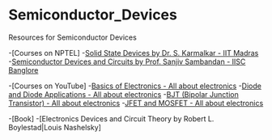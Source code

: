# Semiconductor_Devices
Resources for Semiconductor Devices

-[Courses on NPTEL]
  -[Solid State Devices by Dr. S. Karmalkar - IIT Madras](https://nptel.ac.in/courses/117/106/117106091/)
  -[Semiconductor Devices and Circuits by Prof. Sanjiv Sambandan - IISC Banglore](https://nptel.ac.in/courses/108/108/108108112/)
  
-[Courses on YouTube]
  -[Basics of Electronics - All about electronics](https://www.youtube.com/playlist?list=PLwjK_iyK4LLCAN5TddEZyliChEMpF0oOL)
  -[Diode and Diode Applications - All about electronics](https://www.youtube.com/playlist?list=PLwjK_iyK4LLBj2yTYPYKFKdF6kIg0ccP2)
  -[BJT (Bipolar Junction Transistor) - All about electronics](https://www.youtube.com/playlist?list=PLwjK_iyK4LLDoFG8FeiKAr3IStRkPSxqq)
  -[JFET and MOSFET - All about electronics](https://www.youtube.com/playlist?list=PLwjK_iyK4LLC-tRT_Uml3T-ifdcmuykjV)
  
-[Book]
  -[Electronics Devices and Circuit Theory by Robert L. Boylestad|Louis Nashelsky]
